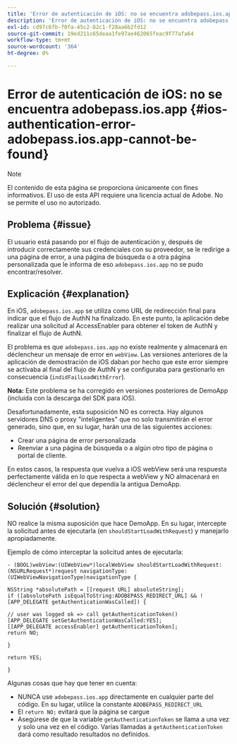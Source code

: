 ```yaml
---
title: 'Error de autenticación de iOS: no se encuentra adobepass.ios.app'
description: 'Error de autenticación de iOS: no se encuentra adobepass.ios.app'
exl-id: cd97c6fb-f0fa-45c2-82c1-f28aa6b2fd12
source-git-commit: 19ed211c65deaa1fe97ae462065feac9f77afa64
workflow-type: tm+mt
source-wordcount: '364'
ht-degree: 0%

---
```


# Error de autenticación de iOS: no se encuentra adobepass.ios.app {#ios-authentication-error-adobepass.ios.app-cannot-be-found}

>[!NOTE]
>
>El contenido de esta página se proporciona únicamente con fines informativos. El uso de esta API requiere una licencia actual de Adobe. No se permite el uso no autorizado.

## Problema {#issue}

El usuario está pasando por el flujo de autenticación y, después de introducir correctamente sus credenciales con su proveedor, se le redirige a una página de error, a una página de búsqueda o a otra página personalizada que le informa de eso `adobepass.ios.app` no se pudo encontrar/resolver.

## Explicación {#explanation}

En iOS, `adobepass.ios.app` se utiliza como URL de redirección final para indicar que el flujo de AuthN ha finalizado. En este punto, la aplicación debe realizar una solicitud al AccessEnabler para obtener el token de AuthN y finalizar el flujo de AuthN.

El problema es que `adobepass.ios.app` no existe realmente y almacenará en déclencheur un mensaje de error en `webView`. Las versiones anteriores de la aplicación de demostración de iOS daban por hecho que este error siempre se activaba al final del flujo de AuthN y se configuraba para gestionarlo en consecuencia (`indidFailLoadWithError`).

**Nota:** Este problema se ha corregido en versiones posteriores de DemoApp (incluida con la descarga del SDK para iOS).

Desafortunadamente, esta suposición NO es correcta. Hay algunos servidores DNS o proxy &quot;inteligentes&quot; que no solo transmitirán el error generado, sino que, en su lugar, harán una de las siguientes acciones:

- Crear una página de error personalizada
- Reenviar a una página de búsqueda o a algún otro tipo de página o portal de cliente.

En estos casos, la respuesta que vuelva a iOS webView será una respuesta perfectamente válida en lo que respecta a webView y NO almacenará en déclencheur el error del que dependía la antigua DemoApp.

## Solución {#solution}

NO realice la misma suposición que hace DemoApp. En su lugar, intercepte la solicitud antes de ejecutarla (en `shouldStartLoadWithRequest`) y manejarlo apropiadamente.

Ejemplo de cómo interceptar la solicitud antes de ejecutarla:

```obj-c
- (BOOL)webView:(UIWebView*)localWebView shouldStartLoadWithRequest:(NSURLRequest*)request navigationType:(UIWebViewNavigationType)navigationType {

NSString *absolutePath = [[request URL] absoluteString]; 
if ([absolutePath isEqualToString:ADOBEPASS_REDIRECT_URL] && ![APP_DELEGATE getAuthenticationWasCalled]) {

// user was logged ok => call getAuthenticationToken() 
[APP_DELEGATE setGetAuthenticationWasCalled:YES]; 
[[APP_DELEGATE accessEnabler] getAuthenticationToken];
return NO;

}

return YES;

}
```

Algunas cosas que hay que tener en cuenta:

- NUNCA use `adobepass.ios.app` directamente en cualquier parte del código. En su lugar, utilice la constante `ADOBEPASS_REDIRECT_URL`
- El `return NO;` evitará que la página se cargue
- Asegúrese de que la variable `getAuthenticationToken` se llama a una vez y solo una vez en el código. Varias llamadas a `getAuthenticationToken` dará como resultado resultados no definidos.

